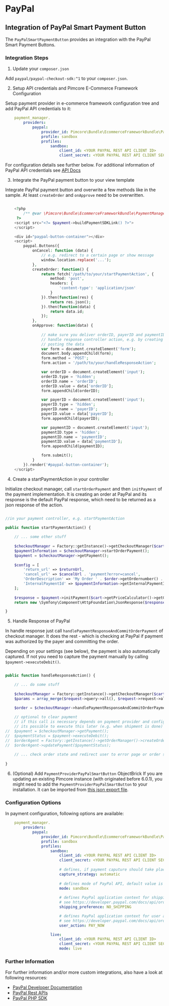 # PayPal

## Integration of PayPal Smart Payment Button

The `PayPalSmartPaymentButton` provides an integration with the PayPal Smart Payment Buttons.  

### Integration Steps

1) Update your `composer.json`

Add `paypal/paypal-checkout-sdk:^1` to your `composer.json`. 

2) Setup API credentials and Pimcore E-Commerce Framework Configuration

Setup payment provider in e-commerce framework configuration tree and add PayPal API 
credentials to it: 
```yml 
    payment_manager.
        providers: 
            paypal:
                provider_id: Pimcore\Bundle\EcommerceFrameworkBundle\PaymentManager\Payment\PayPalSmartPaymentButton
                profile: sandbox
                profiles:
                    sandbox:
                        client_id: <YOUR PAYPAL REST API CLIENT ID>
                        client_secret: <YOUR PAYPAL REST API CLIENT SECRET>
```

For configuration details see further below. For additional information of PayPal API 
credentials see [API Docs](https://developer.paypal.com/docs/api/overview/) 


3) Integrate the PayPal payment button to your view template

Integrate PayPal payment button and overwrite a few methods like in the sample. At least
`createOrder` and `onApprove` need to be overwritten.  

```php

    <?php
        /** @var \Pimcore\Bundle\EcommerceFrameworkBundle\PaymentManager\Payment\PayPalSmartPaymentButton $payment */
     ?>
    <script src="<?= $payment->buildPaymentSDKLink() ?>">
    </script>

    <div id="paypal-button-container"></div>
    <script>
        paypal.Buttons({
            onCancel: function (data) {
                // e.g. redirect to a certain page or show message
                window.location.replace('...');
            },
            createOrder: function() {
                return fetch('/path/to/your/startPaymentAction', {
                    method: 'post',
                    headers: {
                        'content-type': 'application/json'
                    }
                }).then(function(res) {
                    return res.json();
                }).then(function(data) {
                    return data.id;
                });
            },
            onApprove: function(data) {
                
                // make sure you deliver orderID, payerID and paymentID to your 
                // handle response controller action, e.g. by creating a form and 
                // posting the data
                var form = document.createElement('form');
                document.body.appendChild(form);
                form.method = 'POST';
                form.action = '/path/to/your/handleResponseAction';

                var orderID = document.createElement('input');
                orderID.type = 'hidden';
                orderID.name = 'orderID';
                orderID.value = data['orderID'];
                form.appendChild(orderID);

                var payerID = document.createElement('input');
                payerID.type = 'hidden';
                payerID.name = 'payerID';
                payerID.value = data['payerID'];
                form.appendChild(payerID);

                var paymentID = document.createElement('input');
                paymentID.type = 'hidden';
                paymentID.name = 'paymentID';
                paymentID.value = data['paymentID'];
                form.appendChild(paymentID);

                form.submit();
            }
        }).render('#paypal-button-container');
    </script>


```

4) Create a startPaymentAction in your controller

Initialize checkout manager, call `startOrderPayment` and then `initPayment` of the payment 
implementation. It is creating an order at PayPal and its response is the default PayPal 
response, which need to be returned as a json response of the action.  

```php 

//in your payment controller, e.g. startPaymentAction

public function startPaymentAction() {
    
    // ... some other stuff
    
    $checkoutManager = Factory::getInstance()->getCheckoutManager($cart);
    $paymentInformation = $checkoutManager->startOrderPayment();
    $payment = $checkoutManager->getPayment();
    
    $config = [
        'return_url' => $returnUrl,
        'cancel_url' => $cancelUrl . 'payment?error=cancel',
        'OrderDescription' => 'My Order ' . $order->getOrdernumber() . ' at pimcore.org',
        'InternalPaymentId' => $paymentInformation->getInternalPaymentId()
    ];
    
    $response = $payment->initPayment($cart->getPriceCalculator()->getGrandTotal(), $config);
    return new \Symfony\Component\HttpFoundation\JsonResponse($response);

} 

```

5) Handle Response of PayPal

In handle response just call `handlePaymentResponseAndCommitOrderPayment` of checkout manager.
It does the rest - which is checking at PayPal if payment was authorized by the payer and 
committing the order.

Depending on your settings (see below), the payment is also automatically captured. If not
you need to capture the payment manually by calling `$payment->executeDebit()`.  

```php 

public function handleResponseAction() {

    // ... do some stuff 
    
    $checkoutManager = Factory::getInstance()->getCheckoutManager($cart);
    $params = array_merge($request->query->all(), $request->request->all());

    $order = $checkoutManager->handlePaymentResponseAndCommitOrderPayment($params);
    
    // optional to clear payment
    // if this call is necessary depends on payment provider and configuration.
    // its possible to execute this later (e.g. when shipment is done)
//  $payment = $checkoutManager->getPayment();
//  $paymentStatus = $payment->executeDebit();
//  $orderAgent = Factory::getInstance()->getOrderManager()->createOrderAgent($order);
//  $orderAgent->updatePayment($paymentStatus);    
    
    // ... check order state and redirect user to error page or order success page
    
} 
```

6) (Optional) Add `PaymentProviderPayPalSmartButton` ObjectBrick
If you are updating an existing Pimcore instance (with originated before 6.0.1), you might need to add the 
`PaymentProviderPayPalSmartButton` to your installation. It can be imported from 
[this json export file](https://github.com/pimcore/pimcore/tree/master/bundles/EcommerceFrameworkBundle/Resources/install/objectbrick_sources/objectbrick_PaymentProviderPayPalSmartButton_export.json). 


### Configuration Options
In payment configuration, following options are available: 

```yml 
    payment_manager.
        providers: 
            paypal:
                provider_id: Pimcore\Bundle\EcommerceFrameworkBundle\PaymentManager\Payment\PayPalSmartPaymentButton
                profile: sandbox
                profiles:
                    sandbox:
                        client_id: <YOUR PAYPAL REST API CLIENT ID>
                        client_secret: <YOUR PAYPAL REST API CLIENT SECRET>
                        
                        # defines, if payment caputure should take place automatic or manual, default is automatic
                        capture_strategy: automatic   
                        
                        # defines mode of PayPal API, default value is sandbox  
                        mode: sandbox                 
                        
                        # defines PayPal application context for shipping, default value is NO_SHIPPING
                        # see https://developer.paypal.com/docs/api/orders/v2/#definition-application_context 
                        shipping_preference: NO_SHIPPING

                        # defines PayPal application context for user action, default value is PAY_NOW
                        # see https://developer.paypal.com/docs/api/orders/v2/#definition-application_context                        
                        user_action: PAY_NOW

                    live:
                        client_id: <YOUR PAYPAL REST API CLIENT ID>
                        client_secret: <YOUR PAYPAL REST API CLIENT SECRET>
                        mode: live

```



### Further Information

For further information and/or more custom integrations, also have a look at following resources:
* [PayPal Developer Documentation](https://developer.paypal.com/docs/checkout/)
* [PayPal Rest APIs](https://developer.paypal.com/docs/api/overview/)
* [PayPal PHP SDK](https://github.com/paypal/PayPal-PHP-SDK)
 
